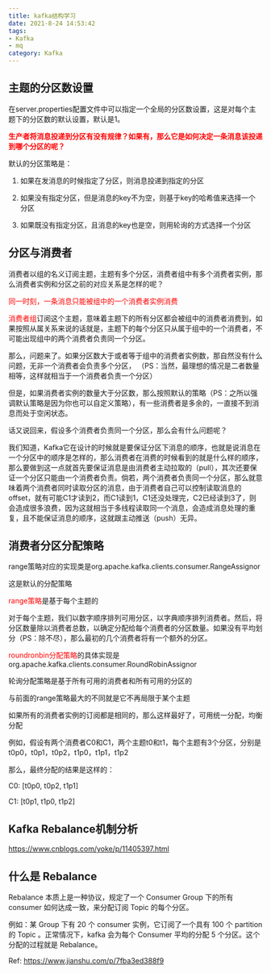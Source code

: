 ```yaml
---
title: kafka结构学习
date: 2021-8-24 14:53:42
tags:
- Kafka
- mq
category: Kafka
---
```

## 主题的分区数设置

在server.properties配置文件中可以指定一个全局的分区数设置，这是对每个主题下的分区数的默认设置，默认是1。

<font color = ff00><b>生产者将消息投递到分区有没有规律？如果有，那么它是如何决定一条消息该投递到哪个分区的呢？
</b></font>

默认的分区策略是：

1. 如果在发消息的时候指定了分区，则消息投递到指定的分区


2. 如果没有指定分区，但是消息的key不为空，则基于key的哈希值来选择一个分区


4. 如果既没有指定分区，且消息的key也是空，则用轮询的方式选择一个分区


## 分区与消费者

消费者以组的名义订阅主题，主题有多个分区，消费者组中有多个消费者实例，那么消费者实例和分区之前的对应关系是怎样的呢？

<font color = ff00>
同一时刻，一条消息只能被组中的一个消费者实例消费

消费者组</font>订阅这个主题，意味着主题下的所有分区都会被组中的消费者消费到，如果按照从属关系来说的话就是，主题下的每个分区只从属于组中的一个消费者，不可能出现组中的两个消费者负责同一个分区。

那么，问题来了。如果分区数大于或者等于组中的消费者实例数，那自然没有什么问题，无非一个消费者会负责多个分区，
（PS：当然，最理想的情况是二者数量相等，这样就相当于一个消费者负责一个分区）

但是，如果消费者实例的数量大于分区数，那么按照默认的策略（PS：之所以强调默认策略是因为你也可以自定义策略），有一些消费者是多余的，一直接不到消息而处于空闲状态。

话又说回来，假设多个消费者负责同一个分区，那么会有什么问题呢？

我们知道，Kafka它在设计的时候就是要保证分区下消息的顺序，也就是说消息在一个分区中的顺序是怎样的，那么消费者在消费的时候看到的就是什么样的顺序，那么要做到这一点就首先要保证消息是由消费者主动拉取的（pull），其次还要保证一个分区只能由一个消费者负责。倘若，两个消费者负责同一个分区，那么就意味着两个消费者同时读取分区的消息，由于消费者自己可以控制读取消息的offset，就有可能C1才读到2，而C1读到1，C1还没处理完，C2已经读到3了，则会造成很多浪费，因为这就相当于多线程读取同一个消息，会造成消息处理的重复，且不能保证消息的顺序，这就跟主动推送（push）无异。

## 消费者分区分配策略

range策略对应的实现类是org.apache.kafka.clients.consumer.RangeAssignor

这是默认的分配策略

<font color=ff00>range策略</font>是基于每个主题的

对于每个主题，我们以数字顺序排列可用分区，以字典顺序排列消费者。然后，将分区数量除以消费者总数，以确定分配给每个消费者的分区数量。如果没有平均划分（PS：除不尽），那么最初的几个消费者将有一个额外的分区。

<font color=ff00>roundronbin分配策略</font>的具体实现是org.apache.kafka.clients.consumer.RoundRobinAssignor

轮询分配策略是基于所有可用的消费者和所有可用的分区的

与前面的range策略最大的不同就是它不再局限于某个主题

如果所有的消费者实例的订阅都是相同的，那么这样最好了，可用统一分配，均衡分配

例如，假设有两个消费者C0和C1，两个主题t0和t1，每个主题有3个分区，分别是t0p0，t0p1，t0p2，t1p0，t1p1，t1p2

那么，最终分配的结果是这样的：

C0: [t0p0, t0p2, t1p1]

C1: [t0p1, t1p0, t1p2]

## Kafka Rebalance机制分析

https://www.cnblogs.com/yoke/p/11405397.html

## 什么是 Rebalance

Rebalance 本质上是一种协议，规定了一个 Consumer Group 下的所有 consumer 如何达成一致，来分配订阅 Topic 的每个分区。

例如：某 Group 下有 20 个 consumer 实例，它订阅了一个具有 100 个 partition 的 Topic 。正常情况下，kafka 会为每个 Consumer 平均的分配 5 个分区。这个分配的过程就是 Rebalance。

Ref: https://www.jianshu.com/p/7fba3ed388f9